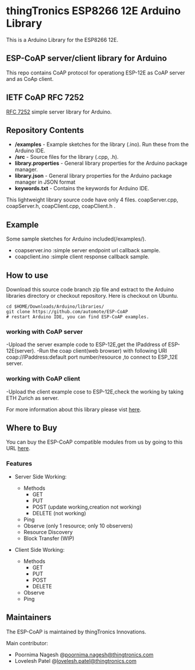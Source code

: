 # thingTronics ESP8266 12E Arduino Library
This is a Arduino Library for the ESP8266 12E.

## ESP-CoAP server/client library for Arduino
This repo contains CoAP protocol for operationg ESP-12E as CoAP server and as CoAp client.

## IETF CoAP RFC 7252
<a href="https://datatracker.ietf.org/doc/rfc7252/">RFC 7252</a> simple server library for Arduino.

## Repository Contents
* **/examples** - Example sketches for the library (.ino). Run these from the Arduino IDE. 
* **/src** - Source files for the library (.cpp, .h).
* **library.properties** - General library properties for the Arduino package manager.
* **library.json** - General library properties for the Arduino package manager in JSON format
* **keywords.txt** - Contains the keywords for Arduino IDE.

This lightweight library source code have only 4 files. coapServer.cpp, coapServer.h, coapClient.cpp, coapClient.h .

## Example
Some sample sketches for Arduino included(/examples/).

- coapserver.ino :simple server endpoint url callback sample.
- coapclient.ino :simple client response callback sample.

## How to use
Download this source code branch zip file and extract to the Arduino libraries directory or checkout repository. Here is checkout on Ubuntu.

    cd $HOME/Downloads/Arduino/libraries/
    git clone https://github.com/automote/ESP-CoAP
    # restart Arduino IDE, you can find ESP-CoAP examples.

### working with CoAP server
-Upload the server example code to ESP-12E,get the IPaddress of ESP-12E(server).
-Run the coap client(web browser) with following URI coap://IPaddress:default port number/resource ,to connect to ESP_12E server.

### working with CoAP client
-Upload the client example cose to ESP-12E,check the working by taking ETH Zurich as server.

For more information about this library please vist <a href="https://github.com/automote/ESP-CoAP">here</a>.

## Where to Buy
You can buy the ESP-CoAP compatible modules from us by going to this URL <a href="thingtronics.com/products.html">here</a>.

### Features
- Server Side Working:
  - Methods
      - GET
      - PUT
      - POST (update working,creation not working)
      - DELETE (not working)
   - Ping
   - Observe (only 1 resource; only 10 observers)
   - Resource Discovery 
   - Block Transfer (WIP)

- Client Side Working:
  - Methods
      - GET
      - PUT
      - POST 
      - DELETE 
   - Observe
   - Ping 
   
## Maintainers
The ESP-CoAP is maintained by thingTronics Innovations.

Main contributor:
 * Poornima Nagesh @<poornima.nagesh@thingtronics.com>
 * Lovelesh Patel @<lovelesh.patel@thingtronics.com>
